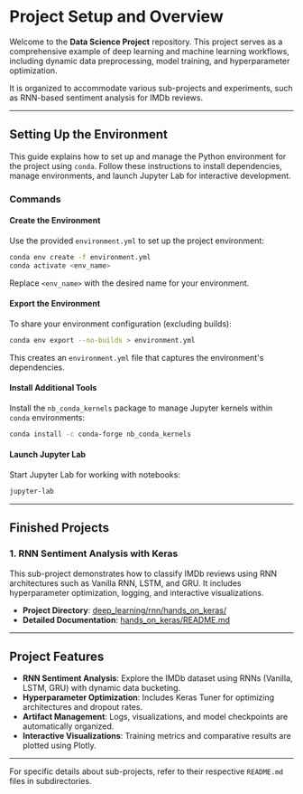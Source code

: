 
# Project Setup and Overview

Welcome to the **Data Science Project** repository. This project serves as a comprehensive example of deep learning and machine learning workflows, including dynamic data preprocessing, model training, and hyperparameter optimization.

It is organized to accommodate various sub-projects and experiments, such as RNN-based sentiment analysis for IMDb reviews.

---

## Setting Up the Environment

This guide explains how to set up and manage the Python environment for the project using `conda`. Follow these instructions to install dependencies, manage environments, and launch Jupyter Lab for interactive development.

### Commands

#### Create the Environment
Use the provided `environment.yml` to set up the project environment:

```bash
conda env create -f environment.yml
conda activate <env_name>
```

Replace `<env_name>` with the desired name for your environment.

#### Export the Environment
To share your environment configuration (excluding builds):

```bash
conda env export --no-builds > environment.yml
```

This creates an `environment.yml` file that captures the environment's dependencies.

#### Install Additional Tools
Install the `nb_conda_kernels` package to manage Jupyter kernels within `conda` environments:

```bash
conda install -c conda-forge nb_conda_kernels
```

#### Launch Jupyter Lab
Start Jupyter Lab for working with notebooks:

```bash
jupyter-lab
```

---

## Finished Projects

### 1. RNN Sentiment Analysis with Keras
This sub-project demonstrates how to classify IMDb reviews using RNN architectures such as Vanilla RNN, LSTM, and GRU. It includes hyperparameter optimization, logging, and interactive visualizations.

- **Project Directory**: [deep_learning/rnn/hands_on_keras/](deep_learning/rnn/hands_on_keras/)
- **Detailed Documentation**: [hands_on_keras/README.md](deep_learning/rnn/hands_on_keras/README.md)

---

## Project Features

- **RNN Sentiment Analysis**: Explore the IMDb dataset using RNNs (Vanilla, LSTM, GRU) with dynamic data bucketing.
- **Hyperparameter Optimization**: Includes Keras Tuner for optimizing architectures and dropout rates.
- **Artifact Management**: Logs, visualizations, and model checkpoints are automatically organized.
- **Interactive Visualizations**: Training metrics and comparative results are plotted using Plotly.

---

For specific details about sub-projects, refer to their respective `README.md` files in subdirectories.
